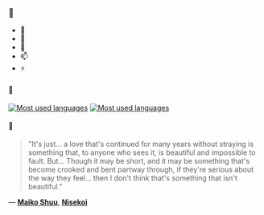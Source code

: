 ### 👋

- 🔭
- 🌱
- 💬
- 📫
- ⚡

#### 🧏

[![Most used languages](https://github-readme-stats-aynah.vercel.app/api/top-langs/?username=aynh&theme=solarized-dark&langs_count=6&layout=compact&hide_title=true)](https://github.com/anuraghazra/github-readme-stats#gh-dark-mode-only)
[![Most used languages](https://github-readme-stats-aynah.vercel.app/api/top-langs/?username=aynh&theme=solarized-light&langs_count=6&layout=compact&hide_title=true)](https://github.com/anuraghazra/github-readme-stats#gh-light-mode-only)

#### 💬

> "It's just... a love that's continued for many years without straying is something that, to anyone who sees it, is beautiful and impossible to fault. But... Though it may be short, and it may be something that's become crooked and bent partway through, if they're serious about the way they feel... then I don't think that's something that isn't beautiful."

&mdash; [**Maiko Shuu**](https://myanimelist.net/character.php?q=Maiko%20Shuu&cat=character), [**Nisekoi**](https://myanimelist.net/search/all?q=Nisekoi&cat=all)
